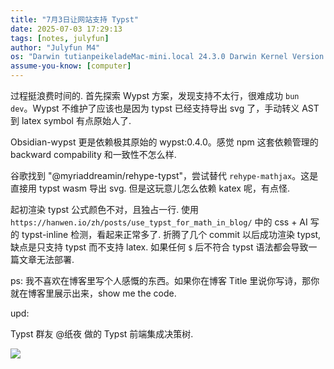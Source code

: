 ```yaml
---
title: "7月3日让网站支持 Typst"
date: 2025-07-03 17:29:13
tags: [notes, julyfun]
author: "Julyfun M4"
os: "Darwin tutianpeikeladeMac-mini.local 24.3.0 Darwin Kernel Version 24.3.0: Thu Jan  2 20:22:58 PST 2025; root:xnu-11215.81.4~3/RELEASE_ARM64_T8132 arm64"
assume-you-know: [computer]
---
```


过程挺浪费时间的. 首先探索 Wypst 方案，发现支持不太行，很难成功 `bun dev`。Wypst 不维护了应该也是因为 typst 已经支持导出 svg 了，手动转义 AST 到 latex symbol 有点原始人了.

Obsidian-wypst 更是依赖极其原始的 wypst:0.4.0。感觉 npm 这套依赖管理的 backward compability 和一致性不怎么样.

谷歌找到 "@myriaddreamin/rehype-typst"，尝试替代 `rehype-mathjax`。这是直接用 typst wasm 导出 svg. 但是这玩意儿怎么依赖 katex 呢，有点怪.

起初渲染 typst 公式颜色不对，且独占一行. 使用 `https://hanwen.io/zh/posts/use_typst_for_math_in_blog/` 中的 css + AI 写的 typst-inline 检测，看起来正常多了. 折腾了几个 commit 以后成功渲染 typst, 缺点是只支持 typst 而不支持 latex. 如果任何 `$` 后不符合 typst 语法都会导致一篇文章无法部署.

ps: 我不喜欢在博客里写个人感慨的东西。如果你在博客 Title 里说你写诗，那你就在博客里展示出来，show me the code.

upd:

Typst 群友 @纸夜 做的 Typst 前端集成决策树.

![](https://how-to-1258460161.cos.ap-shanghai.myqcloud.com/how-to/f293f7c68160345a0feb00d31abead6c.png)

